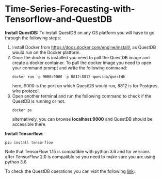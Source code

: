 # Time-Series-Forecasting-with-Tensorflow-and-QuestDB

**Install QuestDB:**
To install QuestDB on any OS platform you will have to go through the following steps:
1. Install Docker from https://docs.docker.com/engine/install/, as QuestDB would run on the Docker platform.
2. Once the docker is installed you need to pull the QuestDB image and create a docker container. To pull the docker image you need to open your command prompt and write the following command:
    ```
    docker run -p 9000:9000 -p 8812:8812 questdb/questdb
    ```
    here, 9000 is the port on which QuestDB would run, 8812 is for Postgres wire protocol. 
3. Open another terminal and run the following command to check if the QuestDB is running or not.
    ```
    docker ps
    ```
    alternatively, you can browse **localhost:9000** and QuestDB should be accessible there. 
    
**Install Tensorflow:**
```
pip install tensorflow
```
Note that TensorFlow 1.15 is compatible with python 3.6 and for versions after TensorFlow 2.0 is compatible so you need to make sure you are using python 3.6. 

To check the QuestDB operations you can visit the following [link](https://tutswiki.com/setup-access-questdb-python-notebook/).
